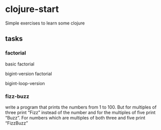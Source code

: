 # clojure-start

Simple exercises to learn some clojure

## tasks

### factorial 

basic factorial 

bigint-version factorial 

bigint-loop-version

### fizz-buzz

write a program that prints the numbers from 1 to 100. 
But for multiples of three print “Fizz” instead of the number 
and for the multiples of five print “Buzz”. 
For numbers which are multiples of both three and five print “FizzBuzz”